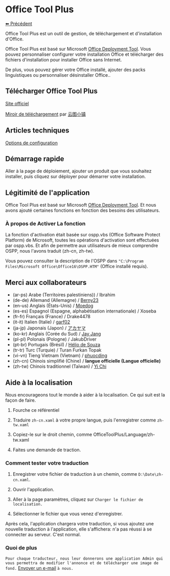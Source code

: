 ﻿# Office Tool Plus

[⬅ Précédent](https://github.com/YerongAI/Office-Tool)

Office Tool Plus est un outil de gestion, de téléchargement et d'installation d'Office.

Office Tool Plus est basé sur Microsoft [Office Deployment Tool](https://docs.microsoft.com/fr-fr/DeployOffice/overview-of-the-office-2016-deployment-tool). Vous pouvez personnaliser configurer votre installation Office et télécharger des fichiers d'installation pour installer Office sans Internet.

De plus, vous pouvez gérer votre Office installé, ajouter des packs linguistiques ou personnaliser désinstaller Office..

## Télécharger Office Tool Plus

[Site officiel](https://otp.landian.vip/)

[Miroir de téléchargement](https://delivery.yuntu.dev/office-tool/) par [云图小镇](https://www.yuntu.dev/)

## Articles techniques

[Options de configuration](https://docs.microsoft.com/fr-fr/DeployOffice/configuration-options-for-the-office-2016-deployment-tool)

## Démarrage rapide

Aller à la page de déploiement, ajouter un produit que vous souhaitez installer, puis cliquez sur déployer pour démarrer votre installation.

## Légitimité de l'application

Office Tool Plus est basé sur Microsoft [Office Deployment Tool](https://docs.microsoft.com/fr-fr/DeployOffice/overview-of-the-office-2016-deployment-tool). Et nous avons ajouté certaines fonctions en fonction des besoins des utilisateurs.

### À propos de Activer La fonction

La fonction d'activation était basée sur ospp.vbs (Office Software Protect Platform) de Microsoft, toutes les opérations d'activation sont effectuées par ospp.vbs. Et afin de permettre aux utilisateurs de mieux comprendre OSPP, nous l'avons traduit (zh-cn, zh-tw).

Vous pouvez consulter la description de l'OSPP dans ````"C:\Program Files\Microsoft Office\Office16\OSPP.HTM"```` (Office installé requis).

## Merci aux collaborateurs

- (ar-ps) Arabe (Territoires palestiniens)) / Ibrahim
- (de-de) Allemand (Allemagne) / [Berny23](https://steamcommunity.com/id/Berny23)
- (en-us) Anglais (États-Unis) / [Moedog](https://prprpr.love)
- (es-es) Espagnol (Espagne, alphabétisation internationale) / Xoseba
- (fr-fr) Français (France) / Drake4478
- (it-it) Italien (Italie) / [garf02](https://github.com/garf02)
- (ja-jp) Japonais (Japon) / [アカヤマ](https://github.com/akio1321)
- (ko-kr) Anglais (Corée du Sud) / [Jay Jang](http://www.yaeyaya.com)
- (pl-pl) Polonais (Pologne) / JakubDriver
- (pt-br) Portugais (Brésil) / [Hélio de Souza](https://tinyurl.com/hdstec)
- (tr-tr) Turc (Turquie) / Turan Furkan Topak
- (vi-vn) Tieng Vietnam (Vietnam) / [phuocding](https://github.com/phuocding)
- (zh-cn) Chinois simplifié (Chine) / **langue officielle (Langue officielle)**
- (zh-tw) Chinois traditionnel (Taïwan) / [Yi Chi](https://www.cotpear.com)

## Aide à la localisation

Nous encourageons tout le monde à aider à la localisation. Ce qui suit est la façon de faire.

1. Fourche ce référentiel

2. Traduire ````zh-cn.xaml```` à votre propre langue, puis l'enregistrer comme ````zh-tw.xaml````

3. Copiez-le sur le droit chemin, comme OfficeToolPlus/Language/zh-tw.xaml

4. Faites une demande de traction.

### Comment tester votre traduction

1. Enregistrer votre fichier de traduction à un chemin, comme ````D:\Date\zh-cn.xaml````.

2. Ouvrir l'application.

3. Aller à la page paramètres, cliquez sur ````Charger le fichier de localisation.````

4. Sélectionner le fichier que vous venez d'enregistrer.

Après cela, l'application chargera votre traduction, si vous ajoutez une nouvelle traduction à l'application, elle s'affichera: n'a pas réussi à se connecter au serveur. C'est normal.

### Quoi de plus

````Pour chaque traducteur, nous leur donnerons une application Admin qui vous permettra de modifier l'annonce et de télécharger une image de fond.```` [Envoyer un e-mail](mailto:yerong@coolhub.top) ````à nous.````
